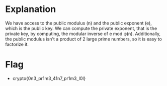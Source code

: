# Explanation
We have access to the public modulus (n) and the public exponent (e), which is the public key. We can compute the private exponent, that is the private key, 
by computing, the modular inverse of e mod φ(n). Additionally, the public modulus isn't a product of 2 large prime numbers, so it is easy to factorize it.

# Flag
- crypto{0n3_pr1m3_41n7_pr1m3_l0l}

